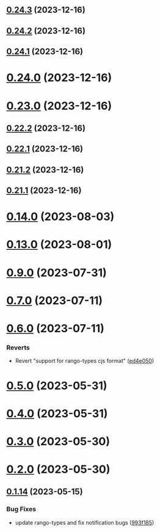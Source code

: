 ## [0.24.3](https://github.com/yeager-eren/rango-client/compare/provider-okx@0.24.2...provider-okx@0.24.3) (2023-12-16)



## [0.24.2](https://github.com/yeager-eren/rango-client/compare/provider-okx@0.24.1...provider-okx@0.24.2) (2023-12-16)



## [0.24.1](https://github.com/yeager-eren/rango-client/compare/provider-okx@0.24.0...provider-okx@0.24.1) (2023-12-16)



# [0.24.0](https://github.com/yeager-eren/rango-client/compare/provider-okx@0.23.0...provider-okx@0.24.0) (2023-12-16)



# [0.23.0](https://github.com/yeager-eren/rango-client/compare/provider-okx@0.22.2...provider-okx@0.23.0) (2023-12-16)



## [0.22.2](https://github.com/yeager-eren/rango-client/compare/provider-okx@0.22.1...provider-okx@0.22.2) (2023-12-16)



## [0.22.1](https://github.com/yeager-eren/rango-client/compare/provider-okx@0.21.2...provider-okx@0.22.1) (2023-12-16)



## [0.21.2](https://github.com/yeager-eren/rango-client/compare/provider-okx@0.21.1-next.68...provider-okx@0.21.2) (2023-12-16)



## [0.21.1](https://github.com/yeager-eren/rango-client/compare/provider-okx@0.22.0...provider-okx@0.21.1) (2023-12-16)



# [0.14.0](https://github.com/rango-exchange/rango-client/compare/provider-okx@0.13.0...provider-okx@0.14.0) (2023-08-03)



# [0.13.0](https://github.com/rango-exchange/rango-client/compare/provider-okx@0.12.0...provider-okx@0.13.0) (2023-08-01)



# [0.9.0](https://github.com/rango-exchange/rango-client/compare/provider-okx@0.8.0...provider-okx@0.9.0) (2023-07-31)



# [0.7.0](https://github.com/rango-exchange/rango-client/compare/provider-okx@0.6.0...provider-okx@0.7.0) (2023-07-11)



# [0.6.0](https://github.com/rango-exchange/rango-client/compare/provider-okx@0.5.0...provider-okx@0.6.0) (2023-07-11)


### Reverts

* Revert "support for rango-types cjs format" ([ed4e050](https://github.com/rango-exchange/rango-client/commit/ed4e050bfc0dcde7aeffa6b0d73b02080a5721eb))



# [0.5.0](https://github.com/rango-exchange/rango-client/compare/provider-okx@0.4.0...provider-okx@0.5.0) (2023-05-31)



# [0.4.0](https://github.com/rango-exchange/rango-client/compare/provider-okx@0.3.0...provider-okx@0.4.0) (2023-05-31)



# [0.3.0](https://github.com/rango-exchange/rango-client/compare/provider-okx@0.2.0...provider-okx@0.3.0) (2023-05-30)



# [0.2.0](https://github.com/rango-exchange/rango-client/compare/provider-okx@0.1.15...provider-okx@0.2.0) (2023-05-30)



## [0.1.14](https://github.com/rango-exchange/rango-client/compare/provider-okx@0.1.13...provider-okx@0.1.14) (2023-05-15)


### Bug Fixes

* update rango-types and fix notification bugs ([993f185](https://github.com/rango-exchange/rango-client/commit/993f185e0b8c5e5e15a2c65ba2d85d1f9c8daa90))



